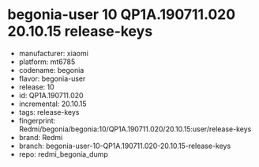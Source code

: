 # begonia-user 10 QP1A.190711.020 20.10.15 release-keys
- manufacturer: xiaomi
- platform: mt6785
- codename: begonia
- flavor: begonia-user
- release: 10
- id: QP1A.190711.020
- incremental: 20.10.15
- tags: release-keys
- fingerprint: Redmi/begonia/begonia:10/QP1A.190711.020/20.10.15:user/release-keys
- brand: Redmi
- branch: begonia-user-10-QP1A.190711.020-20.10.15-release-keys
- repo: redmi_begonia_dump
